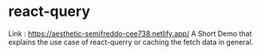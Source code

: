 # react-query
Link : https://aesthetic-semifreddo-cee738.netlify.app/
A Short Demo that explains the use case of react-querry or caching the fetch data in general.
